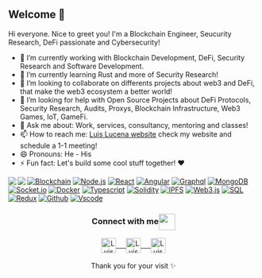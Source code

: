 ## Welcome 👋

Hi everyone. Nice to greet you! I'm a Blockchain Engineer, Seucurity Research, DeFi passionate and Cybersecurity!
- 🔭 I’m currently working with Blockchain Development, DeFi, Security Research and Software Development.
- 🌱 I’m currently learning Rust and more of Security Research!
- 👯 I’m looking to collaborate on differents projects about web3 and DeFi, that make the web3 ecosystem a better world! 
- 🤔 I’m looking for help with Open Source Projects about DeFi Protocols, Security Research, Audits, Proxys, Blockchain Infrastructure, Web3 Games, IoT, GameFi.
- 💬 Ask me about: Work, services, consultancy, mentoring and classes!
- 📫 How to reach me: [Luis Lucena website](https://bio.link/luislucena) check my website and schedule a 1-1 meeting!
- 😄 Pronouns: He - His
- ⚡ Fun fact: Let's build some cool stuff together! ❤️


<a href="https://github.com/anuraghazra/github-readme-stats">
  <img align="left" src="https://github-readme-stats.vercel.app/api/top-langs/?username=luislucena16&hide=html,ruby,css,java,objective-c,python,starlark,dockerfile,shell,rust,nix" />
</a>
<a href="https://github.com/anuraghazra/convoychat">
  <img align="left" src="https://github-readme-stats.vercel.app/api?username=luislucena16&show_icons=true&count_private=true" />
</a>

[![Blockchain](https://img.shields.io/badge/-Blockchain-black?style=for-the-badge&logo=bitcoin&logoColor=white)]()
[![Node.js](https://img.shields.io/badge/-Node.js-339933?style=for-the-badge&logo=Node.js&logoColor=white)]()
[![React](https://img.shields.io/badge/-React-black?style=for-the-badge&logo=react&logoColor=blue)]()
[![Angular](https://img.shields.io/badge/-Angular-d2082d?style=for-the-badge&logo=angular&logoColor=white)]()
[![Graphql](https://img.shields.io/badge/-Graph_QL-ff1493?style=for-the-badge&logo=graphql&logoColor=white)]()
[![MongoDB](https://img.shields.io/badge/-MongoDB-darkgreen?style=for-the-badge&logo=mongodb&logoColor=white)]()
[![Socket.io](https://img.shields.io/badge/-Socket.io-black?style=for-the-badge&logo=socket.io&logoColor=white)]()
[![Docker](https://img.shields.io/badge/-Docker-2496ed?style=for-the-badge&logo=docker&logoColor=white)]()
[![Typescript](https://img.shields.io/badge/-Typescript-007acc?style=for-the-badge&logo=typescript&logoColor=white)]()
[![Solidity](https://img.shields.io/badge/-Solidity-3c3c3d?style=for-the-badge&logo=ethereum&logoColor=white)]()
[![IPFS](https://img.shields.io/badge/-IPFS-23bbad?style=for-the-badge&logo=ipfs&logoColor=white)]()
[![Web3.js](https://img.shields.io/badge/-Web3.js-black?style=for-the-badge&logo=javascript&logoColor=)]()
[![SQL](https://img.shields.io/badge/-SQL-d2082d?style=for-the-badge&logo=mysql&logoColor=white)]()
[![Redux](https://img.shields.io/badge/-Redux-764abc?style=for-the-badge&logo=redux&logoColor=white)]()
[![Github](https://img.shields.io/badge/-GitHub-black?style=for-the-badge&logo=github&logoColor=white)]()
[![Vscode](https://img.shields.io/badge/-VSCode-007acc?style=for-the-badge&logo=visual-studio-code&logoColor=white)]()

<div align="center">
  <h3 align="center">Connect with me<img align="center" src="https://github.com/rajput2107/rajput2107/blob/master/Assets/Handshake.gif" height="33px" /></h3> 
</div>
<p align="center">
 <a href="https://www.linkedin.com/in/luis-lucena-/" target="blank">
  <img align="center" alt="Luis LinkedIn" width="30px" src="https://www.vectorlogo.zone/logos/linkedin/linkedin-icon.svg" /> &nbsp; &nbsp;
 </a>
   <a href="https://www.twitter.com/_luisald" target="blank">
  <img align="center" alt="Luis Twitter" width="30px" src="https://www.vectorlogo.zone/logos/twitter/twitter-tile.svg" /> &nbsp; &nbsp;
 </a> 
 <a href="https://bio.link/luislucena/" target="blank">
  <img align="center" alt="Luis Lucena Website" width="30px" src="https://st3.depositphotos.com/11506542/16222/v/950/depositphotos_162224216-stock-illustration-icon-internet-symbol-of-     the.jpg" /> 
 </a>
  <br/>
  <br/>
  Thank you for your visit ✨ <br/>
</p>
